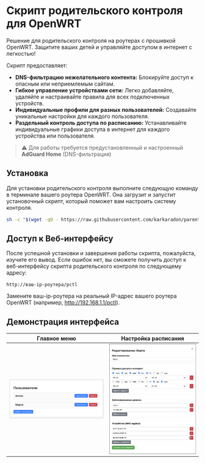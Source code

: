 # Скрипт родительского контроля для OpenWRT

Решение для родительского контроля на роутерах с прошивкой OpenWRT. Защитите ваших детей и управляйте доступом в интернет с легкостью!

Скрипт предоставляет:
- **DNS-фильтрацию нежелательного контента:** Блокируйте доступ к опасным или неприемлемым сайтам.
- **Гибкое управление устройствами сети:** Легко добавляйте, удаляйте и настраивайте правила для всех подключенных устройств.
- **Индивидуальные профили для разных пользователей:** Создавайте уникальные настройки для каждого пользователя.
- **Раздельный контроль доступа по расписанию:** Устанавливайте индивидуальные графики доступа в интернет для каждого устройства или пользователя.

> ⚠️ Для работы требуется предустановленный и настроенный **AdGuard Home** (DNS-фильтрация)

## Установка

Для установки родительского контроля выполните следующую команду в терминале вашего роутера OpenWRT. Она загрузит и запустит установочный скрипт, который поможет вам настроить систему контроля.

```bash
sh -c "$(wget -qO - https://raw.githubusercontent.com/karkaradon/parental-control/main/install.sh)"
```

## Доступ к Веб-интерфейсу

После успешной установки и завершения работы скрипта, пожалуйста, изучите его вывод. Если ошибок нет, вы сможете получить доступ к веб-интерфейсу скрипта родительского контроля по следующему адресу:
```
http://ваш-ip-роутера/pctl
```

Замените ваш-ip-роутера на реальный IP-адрес вашего роутера OpenWRT (например, http://192.168.1.1/pctl).
## Демонстрация интерфейса

| Главное меню | Настройка расписания |
|--------------|-----------------------|
| ![Главная](screenshots/ui-main.png) | ![Профиль](screenshots/ui-profile.png) |